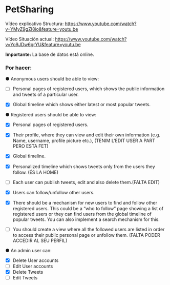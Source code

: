 # PetSharing



Vídeo explicativo Structura: https://www.youtube.com/watch?v=YMyZ9gZI8io&feature=youtu.be

Vídeo Situación actual: https://www.youtube.com/watch?v=Yo9JDw6grYU&feature=youtu.be

**Importante:** La base de datos está online.



### Por hacer:

● Anonymous users should be able to view:

- [ ] Personal pages of registered users, which shows the public information and
  tweets of a particular user.
- [x] Global timeline which shows either latest or most popular tweets.


● Registered users should be able to view:

- [x] Personal pages of registered users.
- [x] Their profile, where they can view and edit their own information (e.g. Name,
  username, profile picture etc.),
  (TENIM L'EDIT USER A PART PERO ESTA FET)
- [X]  Global timeline.
- [x] Personalized timeline which shows tweets only from the users they follow. (ÉS LA HOME)
- [ ] Each user can publish tweets, edit and also delete them.(FALTA EDIT)
- [X]  Users can follow/unfollow other users.
- [x] There should be a mechanism for new users to find and follow other
  registered users. This could be a “who to follow” page showing a list of
  registered users or they can find users from the global timeline of popular
  tweets. You can also implement a search mechanism for this. 
- [ ] You should create a view where all the followed users are listed in order to
  access their public personal page or unfollow them. (FALTA PODER ACCEDIR AL SEU PERFIL)



● An admin user can:

- [X] Delete User accounts
- [ ] Edit User accounts
- [X] Delete Tweets
- [ ] Edit Tweets
